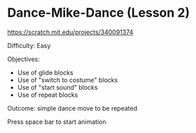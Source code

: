 # Dance-Mike-Dance (Lesson 2)
https://scratch.mit.edu/projects/340091374

Difficulty: Easy

Objectives:
 - Use of glide blocks
 - Use of "switch to costume" blocks
 - Use of "start sound" blocks
 - Use of repeat blocks

Outcome: simple dance move to be repeated 

Press space bar to start animation

